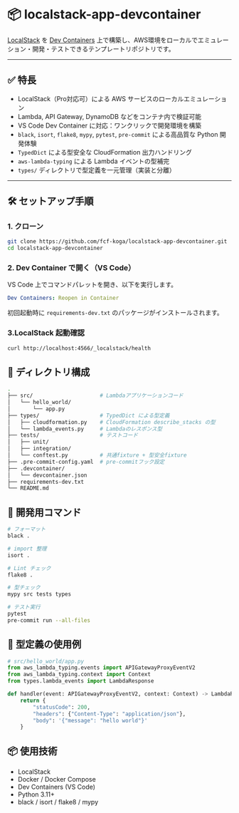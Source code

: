 # 📦 localstack-app-devcontainer

[LocalStack](https://github.com/localstack/localstack) を [Dev Containers](https://containers.dev/) 上で構築し、AWS環境をローカルでエミュレーション・開発・テストできるテンプレートリポジトリです。

---

## ✅ 特長

- LocalStack（Pro対応可）による AWS サービスのローカルエミュレーション
- Lambda, API Gateway, DynamoDB などをコンテナ内で検証可能
- VS Code Dev Container に対応：ワンクリックで開発環境を構築
- `black`, `isort`, `flake8`, `mypy`, `pytest`, `pre-commit` による高品質な Python 開発体験
- `TypedDict` による型安全な CloudFormation 出力ハンドリング
- `aws-lambda-typing` による Lambda イベントの型補完
- `types/` ディレクトリで型定義を一元管理（実装と分離）

---

## 🛠️ セットアップ手順

### 1. クローン

```bash
git clone https://github.com/fcf-koga/localstack-app-devcontainer.git
cd localstack-app-devcontainer
```

### 2. Dev Container で開く（VS Code）
VS Code 上でコマンドパレットを開き、以下を実行します。
```yaml
Dev Containers: Reopen in Container
```
初回起動時に `requirements-dev.txt` のパッケージがインストールされます。

### 3.LocalStack 起動確認
```bash
curl http://localhost:4566/_localstack/health
```

## 📁 ディレクトリ構成
```bash
.
├── src/                     # Lambdaアプリケーションコード
│   └── hello_world/
│       └── app.py
├── types/                   # TypedDict による型定義
│   ├── cloudformation.py    # CloudFormation describe_stacks の型
│   └── lambda_events.py     # Lambdaのレスポンス型
├── tests/                   # テストコード
│   ├── unit/
│   ├── integration/
│   └── conftest.py          # 共通fixture + 型安全fixture
├── .pre-commit-config.yaml  # pre-commitフック設定
├── .devcontainer/
│   └── devcontainer.json
├── requirements-dev.txt
└── README.md
```

## 🧪 開発用コマンド
```bash
# フォーマット
black .

# import 整理
isort .

# Lint チェック
flake8 .

# 型チェック
mypy src tests types

# テスト実行
pytest
pre-commit run --all-files
```

## 🔐 型定義の使用例
```python
# src/hello_world/app.py
from aws_lambda_typing.events import APIGatewayProxyEventV2
from aws_lambda_typing.context import Context
from types.lambda_events import LambdaResponse

def handler(event: APIGatewayProxyEventV2, context: Context) -> LambdaResponse:
    return {
        "statusCode": 200,
        "headers": {"Content-Type": "application/json"},
        "body": '{"message": "hello world"}'
    }
```

## 📦 使用技術
- LocalStack
- Docker / Docker Compose
- Dev Containers (VS Code)
- Python 3.11+
- black / isort / flake8 / mypy